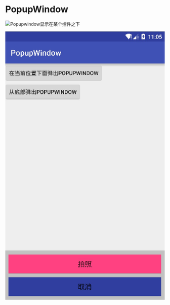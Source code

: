 # PopupWindow

![Popupwindow显示在某个控件之下](https://raw.githubusercontent.com/ansen666/images/master/PopupWindow/Popupwindow显示在某个控件之下)

![PopupWindow显示指定位置](https://raw.githubusercontent.com/ansen666/images/master/PopupWindow/PopupWindow%E6%98%BE%E7%A4%BA%E6%8C%87%E5%AE%9A%E4%BD%8D%E7%BD%AE.png)
